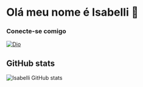 # Olá meu nome é Isabelli :wave:



###	Conecte-se comigo
[![Dio](https://img.shields.io/badge/Dio-598EDB?style=for-the-badge&logo=Dio&logoColor=0E76A8)](https://web.dio.me/users/isabellil679_68785?tab=skills)


## GitHub stats
![Isabelli GitHub stats](https://github-readme-stats.vercel.app/api?username=isabelli-lima&theme=buefy&show_icons=true)